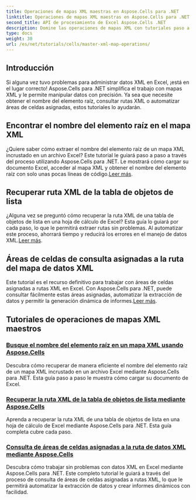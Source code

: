 ```yaml
---
title: Operaciones de mapas XML maestras en Aspose.Cells para .NET
linktitle: Operaciones de mapas XML maestras en Aspose.Cells para .NET
second_title: API de procesamiento de Excel Aspose.Cells .NET
description: Domine las operaciones de mapas XML con tutoriales paso a paso. Recupere elementos raíz, consulte rutas XML y asigne áreas de celdas en archivos Excel con facilidad.
type: docs
weight: 30
url: /es/net/tutorials/cells/master-xml-map-operations/
---
```

## Introducción

Si alguna vez tuvo problemas para administrar datos XML en Excel, ¡está en el lugar correcto! Aspose.Cells para .NET simplifica el trabajo con mapas XML y le permite manipular datos con precisión. Ya sea que necesite obtener el nombre del elemento raíz, consultar rutas XML o automatizar áreas de celdas asignadas, estos tutoriales lo ayudarán.

## Encontrar el nombre del elemento raíz en el mapa XML  
 ¿Quiere saber cómo extraer el nombre del elemento raíz de un mapa XML incrustado en un archivo Excel? Este tutorial le guiará paso a paso a través del proceso utilizando Aspose.Cells para .NET. Le mostrará cómo cargar su documento Excel, acceder al mapa XML y obtener el nombre del elemento raíz con solo unas pocas líneas de código.[Leer más](./find-root-element-name-from-xml-map/).

## Recuperar ruta XML de la tabla de objetos de lista  
 ¿Alguna vez se preguntó cómo recuperar la ruta XML de una tabla de objetos de lista en una hoja de cálculo de Excel? Esta guía lo guiará por cada paso, lo que le permitirá extraer rutas sin problemas. Al automatizar este proceso, ahorrará tiempo y reducirá los errores en el manejo de datos XML.[Leer más](./retrieve-xml-path-from-list-object-table/).

## Áreas de celdas de consulta asignadas a la ruta del mapa de datos XML  
 Este tutorial es el recurso definitivo para trabajar con áreas de celdas asignadas a rutas XML en Excel. Con Aspose.Cells para .NET, puede consultar fácilmente estas áreas asignadas, automatizar la extracción de datos y permitir la generación dinámica de informes.[Leer más](./query-cell-areas-mapped-to-xml-data-map-path/).

## Tutoriales de operaciones de mapas XML maestros
### [Busque el nombre del elemento raíz en un mapa XML usando Aspose.Cells](./find-root-element-name-from-xml-map/)
Descubra cómo recuperar de manera eficiente el nombre del elemento raíz de un mapa XML incrustado en un archivo Excel mediante Aspose.Cells para .NET. Esta guía paso a paso le muestra cómo cargar su documento de Excel.
### [Recuperar la ruta XML de la tabla de objetos de lista mediante Aspose.Cells](./retrieve-xml-path-from-list-object-table/)
Aprenda a recuperar la ruta XML de una tabla de objetos de lista en una hoja de cálculo de Excel mediante Aspose.Cells para .NET. Esta guía completa cubre cada paso.
### [Consulta de áreas de celdas asignadas a la ruta de datos XML mediante Aspose.Cells](./query-cell-areas-mapped-to-xml-data-map-path/)
Descubra cómo trabajar sin problemas con datos XML en Excel mediante Aspose.Cells para .NET. Este completo tutorial le guiará a través del proceso de consulta de áreas de celdas asignadas a rutas XML, lo que le permitirá automatizar la extracción de datos y crear informes dinámicos con facilidad.